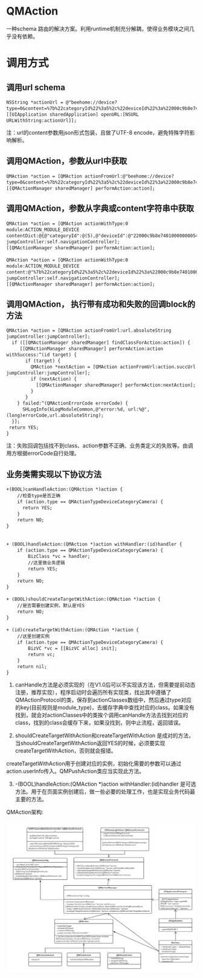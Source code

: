 QMAction
=========
一种schema 路由的解决方案。利用runtime机制充分解耦，使得业务模块之间几乎没有依赖。

调用方式
=======
调用url schema 
---------------
    NSString *actionUrl = @"beehome://device?type=0&content=%7b%22categoryId%22%3a5%2c%22deviceId%22%3a%22000c9b8e74010000000054c415b9c1a4%22%7d";
    [[UIApplication sharedApplication] openURL:[NSURL URLWithString:actionUrl]];

注：url的content参数用json形式包装，且做了UTF-8 encode，避免特殊字符影响解析。

调用QMAction，参数从url中获取
------------------------
    QMAction *action = [QMAction actionFromUrl:@"beehome://device? type=0&content=%7b%22categoryId%22%3a5%2c%22deviceId%22%3a%22000c9b8e74010000000054c415b9c1a4%22%7d"];
    [[QMActionManager sharedManager] performAction:action];

调用QMAction，参数从字典或content字符串中获取
-----
    QMAction *action = [QMAction actionWithType:0 module:ACTION_MODULE_DEVICE contentDict:@{@"categoryId":@(5),@"deviceId":@"22000c9b8e74010000000054c415b9c1a4"} jumpController:self.navigationController];
    [[QMActionManager sharedManager] performAction:action];
    
    QMAction *action = [QMAction actionWithType:0 module:ACTION_MODULE_DEVICE content:@"%7b%22categoryId%22%3a5%2c%22deviceId%22%3a%22000c9b8e74010000000054c415b9c1a4%22%7d" jumpController:self.navigationController];
    [[QMActionManager sharedManager] performAction:action];

调用QMAction， 执行带有成功和失败的回调block的方法
---------
    QMAction *action = [QMAction actionFromUrl:url.absoluteString jumpController:jumpController];
      if ([[QMActionManager sharedManager] findClassForAction:action]) {
         [[QMActionManager sharedManager] performAction:action withSuccess:^(id target) {
           if (target) {
             QMAction *nextAction = [QMAction actionFromUrl:action.succUrl jumpController:jumpController];
             if (nextAction) {
               [[QMActionManager sharedManager] performAction:nextAction];
             }
           }
        } failed:^(QMActionErrorCode errorCode) {
          SHLogInfo(kLogModuleCommon,@"error:%d, url:%@",(long)errorCode,url.absoluteString);
      }];
     return YES;
    }

注：失败回调包括找不到class、action参数不正确、业务类定义的失败等。由调用方根据errorCode自行处理。



## 业务类需实现以下协议方法

```
+(BOOL)canHandleAction:(QMAction *)action {
    //检查type是否正确
    if (action.type == QMActionTypeDeviceCategoryCamera) {
      return YES;
    }
    return NO;
}
 

+ (BOOL)handleAction:(QMAction *)action withHandler:(id)handler {
    if (action.type == QMActionTypeDeviceCategoryCamera) {
        BizClass *vc = handler;
		//这里做业务逻辑
        return YES;
    }
    return NO;
}

+ (BOOL)shouldCreateTargetWithAction:(QMAction *)action {
	//是否需要创建实例，默认是YES
    return NO;
}

+ (id)createTargetWithAction:(QMAction *)action {
	//这里创建实例
    if (action.type == QMActionTypeDeviceCategoryCamera) {
        BizVC *vc = [[BizVC alloc] init];
        return vc;
    }
    return nil;
}
```



1. canHandle方法是必须实现的（在V1.0后可以不实现该方法，但需要提前动态注册，推荐实现），程序启动时会遍历所有实现类，找出其中遵循了QMActionProtocol的类，保存到actionClasses数组中，然后通过type对应的key(目前规则是module_type)，去缓存字典中查找对应的class。如果没有找到，就会对actionClasses中的类挨个调用canHandle方法去找到对应的class，找到的class会缓存下来，如果没找到，则中止流程，返回错误。

2. shouldCreateTargetWithAction和createTargetWithAction 是成对的方法，当shouldCreateTargetWithAction返回YES的时候，必须要实现createTargetWithAction，否则就会报错。                         

​        createTargetWithAction用于创建对应的实例，初始化需要的参数可以通过action.userInfo传入。QMPushAction类应当实现此方法。

3. -(BOOL)handleAction:(QMAction *)action withHandler:(id)handler 是可选方法。用于在页面实例创建后，做一些必要的处理工作，也是实现业务代码最主要的方法。



QMAction架构:

![QMAction](QMAction.png)
